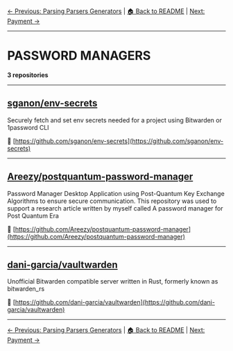 [← Previous: Parsing Parsers Generators](parsing-parsers-generators.txt) | [🏠 Back to README](../README.md) | [Next: Payment →](payment.txt)

---

# PASSWORD MANAGERS

**3 repositories**

---

## [sganon/env-secrets](https://github.com/sganon/env-secrets)

Securely fetch and set env secrets needed for a project using Bitwarden or 1password CLI

🔗 [https://github.com/sganon/env-secrets](https://github.com/sganon/env-secrets)

---

## [Areezy/postquantum-password-manager](https://github.com/Areezy/postquantum-password-manager)

Password Manager  Desktop Application using Post-Quantum Key Exchange Algorithms to ensure secure communication. This repository was used to support a research article written by myself called A password manager for Post Quantum Era

🔗 [https://github.com/Areezy/postquantum-password-manager](https://github.com/Areezy/postquantum-password-manager)

---

## [dani-garcia/vaultwarden](https://github.com/dani-garcia/vaultwarden)

Unofficial Bitwarden compatible server written in Rust, formerly known as bitwarden_rs

🔗 [https://github.com/dani-garcia/vaultwarden](https://github.com/dani-garcia/vaultwarden)

---


[← Previous: Parsing Parsers Generators](parsing-parsers-generators.txt) | [🏠 Back to README](../README.md) | [Next: Payment →](payment.txt)
